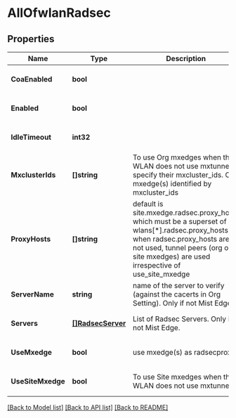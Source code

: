 # AllOfwlanRadsec

## Properties
Name | Type | Description | Notes
------------ | ------------- | ------------- | -------------
**CoaEnabled** | **bool** |  | [optional] [default to false]
**Enabled** | **bool** |  | [optional] [default to null]
**IdleTimeout** | **int32** |  | [optional] [default to null]
**MxclusterIds** | **[]string** | To use Org mxedges when this WLAN does not use mxtunnel, specify their mxcluster_ids. Org mxedge(s) identified by mxcluster_ids | [optional] [default to null]
**ProxyHosts** | **[]string** | default is site.mxedge.radsec.proxy_hosts which must be a superset of all wlans[*].radsec.proxy_hosts when radsec.proxy_hosts are not used, tunnel peers (org or site mxedges) are used irrespective of use_site_mxedge | [optional] [default to null]
**ServerName** | **string** | name of the server to verify (against the cacerts in Org Setting). Only if not Mist Edge. | [optional] [default to null]
**Servers** | [**[]RadsecServer**](radsec_server.md) | List of Radsec Servers. Only if not Mist Edge. | [optional] [default to null]
**UseMxedge** | **bool** | use mxedge(s) as radsecproxy | [optional] [default to null]
**UseSiteMxedge** | **bool** | To use Site mxedges when this WLAN does not use mxtunnel | [optional] [default to false]

[[Back to Model list]](../README.md#documentation-for-models) [[Back to API list]](../README.md#documentation-for-api-endpoints) [[Back to README]](../README.md)

